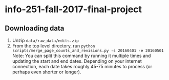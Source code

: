 # info-251-fall-2017-final-project
## Downloading data
1) Unzip `data/raw_data/edits.zip`
2) From the top level directory, run `python
scripts/merge_page_counts_and_revisions.py -s 20160401 -e 20160501`
  Note: You can split this command by running it multiple times and updating the
    start and end dates. Depending on your internet connection, each date takes
    roughly 45-75 minutes to process (or perhaps even shorter or longer).

